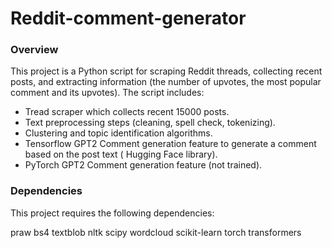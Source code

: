 # Reddit-comment-generator

### Overview
This project is a Python script for scraping Reddit threads, collecting recent posts, and extracting information (the number of upvotes, the most popular comment and its upvotes). The script includes: 
- Tread scraper which collects recent 15000 posts.
- Text preprocessing steps (cleaning, spell check, tokenizing).
- Clustering and topic identification algorithms.
- Tensorflow GPT2 Comment generation feature to generate a comment based on the post text ( Hugging Face library).
- PyTorch GPT2 Comment generation feature (not trained).

### Dependencies
This project requires the following dependencies:

praw
bs4
textblob
nltk
scipy
wordcloud
scikit-learn
torch
transformers

